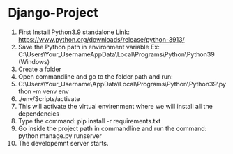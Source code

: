 # Django-Project

1. First Install Python3.9 standalone 
Link: https://www.python.org/downloads/release/python-3913/
2. Save the Python path in environment variable
   Ex: C:\Users\Your_UsernameAppData\Local\Programs\Python\Python39 (Windows)
3. Create a folder
5. Open commandline and go to the folder path and run:
6. C:\Users\Your_Username\AppData\Local\Programs\Python\Python39\python -m venv env
7. ./env/Scripts/activate
8. This will activate the virtual envirenment where we will install all the dependencies
9. Type the command:
      pip install -r requirements.txt
10. Go inside the project path in commandline and run the command:
      python manage.py runserver
11. The developemnt server starts.

